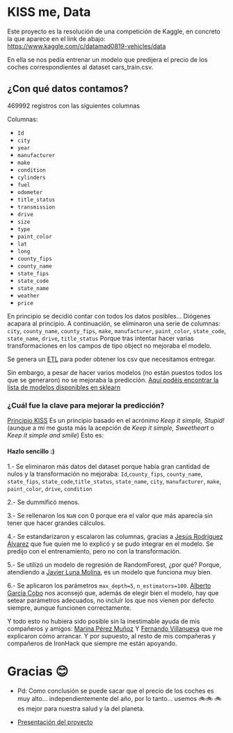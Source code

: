 # KISS me, Data

Este proyecto es la resolución de una competición de Kaggle, en concreto la que aparece en el link de abajo:
https://www.kaggle.com/c/datamad0819-vehicles/data

En ella se nos pedía entrenar un modelo que predijera el precio de los coches correspondientes al dataset cars_train.csv.

## ¿Con qué datos contamos?
469992 registros con las siguientes columnas

Columnas:
* `Id`
* `city`
* `year`
* `manufacturer`
* `make`
* `condition`
* `cylinders`
* `fuel`
* `odometer`
* `title_status`
* `transmission`
* `drive`
* `size`
* `type`
* `paint_color`
* `lat`
* `long`
* `county_fips`
* `county_name`
* `state_fips`
* `state_code`
* `state_name`
* `weather`
* `price`

En principio se decidió contar con todos los datos posibles... Diógenes acapara al principio.
A continuación, se eliminaron una serie de columnas: `city`, `county_name`, `county_fips`, `make`, `manufacturer`, `paint_color`, `state_code`, `state_name`, `drive`, `title_status`
Porque tras intentar hacer varias transformaciones en los campos de tipo object no mejoraba el modelo.

Se genera un [ETL](https://github.com/ElenaCerezoSwing/kaggle_competiton/tree/master/src) para poder obtener los csv que necesitamos entregar. 

Sin embargo, a pesar de hacer varios modelos (no están puestos todos los que se generaron) no se mejoraba la predicción.
[Aquí podéis encontrar la lista de modelos disponibles en sklearn](https://scikit-learn.org/stable/modules/classes.html#module-sklearn.linear_model)

### ¿Cuál fue la clave para mejorar la predicción?
[Principio KISS](https://es.wikipedia.org/wiki/Discusi%C3%B3n:Principio_KISS) 
Es un principio basado en el acrónimo *Keep it simple, Stupid!* (aunque a mí me gusta más la acepción de *Keep it simple, Sweetheart* o *Keep it simple and smile*)
Esto es:
#### Hazlo sencillo :)

1.- Se eliminaron más datos del dataset porque había gran cantidad de nulos y la transformación no mejoraba:
`Id`,`county_fips`, `county_name`, `state_fips`, `state_code`,`title_status`, `state_name`, `city`, `manufacturer`, `make`, `paint_color`, `drive`, `condition`

2.- Se dummificó menos.

3.- Se rellenaron los `NaN` con 0 porque era el valor que más aparecía sin tener que hacer grandes cálculos.

4.- Se estandarizaron y escalaron las columnas, gracias a [Jesús Rodríguez Álvarez](https://github.com/4thSword) que fue quien me lo explicó y se pudo integrar en el modelo.
Se predijo con el entrenamiento, pero no con la transformación.

5.- Se utilizó un modelo de regresión de RandomForest, ¿por qué? Porque, atendiendo a [Javier Luna Molina](https://github.com/JavierLuna), es un modelo que funciona muy bien.

6.- Se aplicaron los parámetros `max_depth=5`, `n_estimators=100`. [Alberto García Cobo](https://github.com/albertogcmr) nos aconsejó que, además de elegir bien el modelo, hay que setear parámetros adecuados, no incluír los que nos vienen por defecto siempre, aunque funcionen correctamente.


Y todo esto no hubiera sido posible sin la inestimable ayuda de mis compañeros y amigos: [Marina Pérez Muñoz](https://github.com/marinapm90) Y [Fernando Villanueva](https://github.com/fervillarce) que me explicaron cómo arrancar.
Y por supuesto, al resto de mis compañeras y compañeros de IronHack que siempre me están apoyando.

# Gracias :blush:

* Pd: Como conclusión se puede sacar que el precio de los coches es muy alto... independientemente del año, por lo tanto... usemos :bike::bike: :bike: es mejor para nuestra salud y la del planeta.

* [Presentación del proyecto](https://www.canva.com/design/DADoG5KCP5E/6tPpRnKA1ych8XRzilbwxg/view?utm_content=DADoG5KCP5E&utm_campaign=designshare&utm_medium=link&utm_source=publishsharelink)




